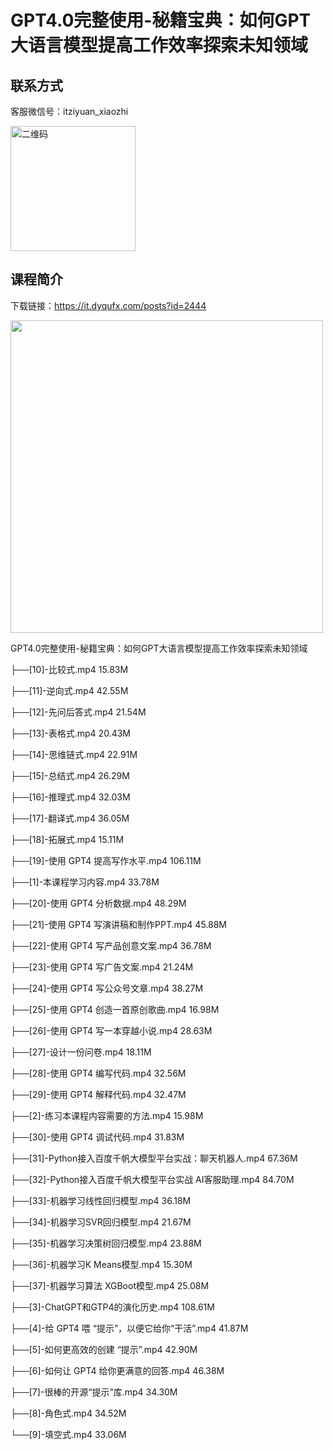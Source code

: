 # GPT4.0完整使用-秘籍宝典：如何GPT大语言模型提高工作效率探索未知领域

## 联系方式

客服微信号：itziyuan_xiaozhi

<img src="https://ziyuanyun.oss-cn-guangzhou.aliyuncs.com/common/20240614073449/666b82192834a.jpg" width="200" height="200" alt="二维码">

## 课程简介

下载链接：https://it.dyqufx.com/posts?id=2444

<img src="https://ziyuanyun.oss-cn-guangzhou.aliyuncs.com/yun/20240515183959/664490ffc342c.jpg" width="500" alt="">

  GPT4.0完整使用-秘籍宝典：如何GPT大语言模型提高工作效率探索未知领域



 ├──[10]-比较式.mp4 15.83M

 ├──[11]-逆向式.mp4 42.55M

 ├──[12]-先问后答式.mp4 21.54M

 ├──[13]-表格式.mp4 20.43M

 ├──[14]-思维链式.mp4 22.91M

 ├──[15]-总结式.mp4 26.29M

 ├──[16]-推理式.mp4 32.03M

 ├──[17]-翻译式.mp4 36.05M

 ├──[18]-拓展式.mp4 15.11M

 ├──[19]-使用 GPT4 提高写作水平.mp4 106.11M

 ├──[1]-本课程学习内容.mp4 33.78M

 ├──[20]-使用 GPT4 分析数据.mp4 48.29M

 ├──[21]-使用 GPT4 写演讲稿和制作PPT.mp4 45.88M

 ├──[22]-使用 GPT4 写产品创意文案.mp4 36.78M

 ├──[23]-使用 GPT4 写广告文案.mp4 21.24M

 ├──[24]-使用 GPT4 写公众号文章.mp4 38.27M

 ├──[25]-使用 GPT4 创造一首原创歌曲.mp4 16.98M

 ├──[26]-使用 GPT4 写一本穿越小说.mp4 28.63M

 ├──[27]-设计一份问卷.mp4 18.11M

 ├──[28]-使用 GPT4 编写代码.mp4 32.56M

 ├──[29]-使用 GPT4 解释代码.mp4 32.47M

 ├──[2]-练习本课程内容需要的方法.mp4 15.98M

 ├──[30]-使用 GPT4 调试代码.mp4 31.83M

 ├──[31]-Python接入百度千帆大模型平台实战：聊天机器人.mp4 67.36M

 ├──[32]-Python接入百度千帆大模型平台实战 AI客服助理.mp4 84.70M

 ├──[33]-机器学习线性回归模型.mp4 36.18M

 ├──[34]-机器学习SVR回归模型.mp4 21.67M

 ├──[35]-机器学习决策树回归模型.mp4 23.88M

 ├──[36]-机器学习K Means模型.mp4 15.30M

 ├──[37]-机器学习算法 XGBoot模型.mp4 25.08M

 ├──[3]-ChatGPT和GTP4的演化历史.mp4 108.61M

 ├──[4]-给 GPT4 喂 “提示”，以便它给你“干活”.mp4 41.87M

 ├──[5]-如何更高效的创建 “提示”.mp4 42.90M

 ├──[6]-如何让 GPT4 给你更满意的回答.mp4 46.38M

 ├──[7]-很棒的开源“提示”库.mp4 34.30M

 ├──[8]-角色式.mp4 34.52M

 └──[9]-填空式.mp4 33.06M

  